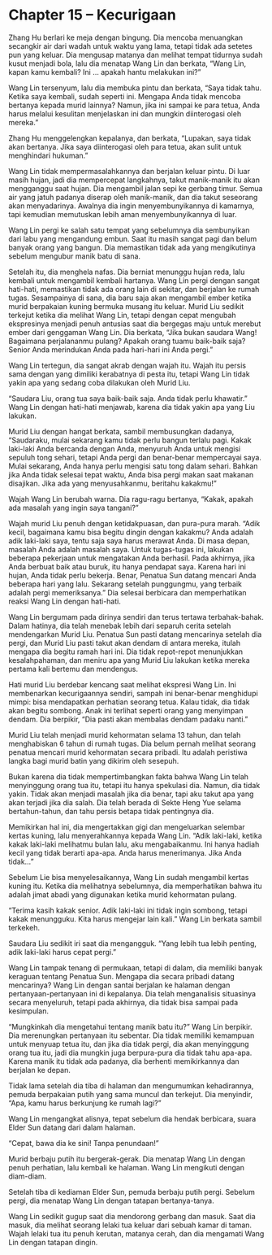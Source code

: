 # Chapter 15 – Kecurigaan

Zhang Hu berlari ke meja dengan bingung. Dia mencoba menuangkan secangkir air dari wadah untuk waktu yang lama, tetapi tidak ada setetes pun yang keluar. Dia mengusap matanya dan melihat tempat tidurnya sudah kusut menjadi bola, lalu dia menatap Wang Lin dan berkata, “Wang Lin, kapan kamu kembali? Ini … apakah hantu melakukan ini?”

Wang Lin tersenyum, lalu dia membuka pintu dan berkata, “Saya tidak tahu. Ketika saya kembali, sudah seperti ini. Mengapa Anda tidak mencoba bertanya kepada murid lainnya? Namun, jika ini sampai ke para tetua, Anda harus melalui kesulitan menjelaskan ini dan mungkin diinterogasi oleh mereka.”

Zhang Hu menggelengkan kepalanya, dan berkata, “Lupakan, saya tidak akan bertanya. Jika saya diinterogasi oleh para tetua, akan sulit untuk menghindari hukuman.”

Wang Lin tidak mempermasalahkannya dan berjalan keluar pintu. Di luar masih hujan, jadi dia mempercepat langkahnya, takut manik-manik itu akan mengganggu saat hujan. Dia mengambil jalan sepi ke gerbang timur. Semua air yang jatuh padanya diserap oleh manik-manik, dan dia takut seseorang akan menyadarinya. Awalnya dia ingin menyembunyikannya di kamarnya, tapi kemudian memutuskan lebih aman menyembunyikannya di luar.

Wang Lin pergi ke salah satu tempat yang sebelumnya dia sembunyikan dari labu yang mengandung embun. Saat itu masih sangat pagi dan belum banyak orang yang bangun. Dia memastikan tidak ada yang mengikutinya sebelum mengubur manik batu di sana.

Setelah itu, dia menghela nafas. Dia berniat menunggu hujan reda, lalu kembali untuk mengambil kembali hartanya. Wang Lin pergi dengan sangat hati-hati, memastikan tidak ada orang lain di sekitar, dan berjalan ke rumah tugas. Sesampainya di sana, dia baru saja akan mengambil ember ketika murid berpakaian kuning bermuka musang itu keluar. Murid Liu sedikit terkejut ketika dia melihat Wang Lin, tetapi dengan cepat mengubah ekspresinya menjadi penuh antusias saat dia bergegas maju untuk merebut ember dari genggaman Wang Lin. Dia berkata, “Jika bukan saudara Wang! Bagaimana perjalananmu pulang? Apakah orang tuamu baik-baik saja? Senior Anda merindukan Anda pada hari-hari ini Anda pergi.”

Wang Lin tertegun, dia sangat akrab dengan wajah itu. Wajah itu persis sama dengan yang dimiliki kerabatnya di pesta itu, tetapi Wang Lin tidak yakin apa yang sedang coba dilakukan oleh Murid Liu.

“Saudara Liu, orang tua saya baik-baik saja. Anda tidak perlu khawatir.” Wang Lin dengan hati-hati menjawab, karena dia tidak yakin apa yang Liu lakukan.

Murid Liu dengan hangat berkata, sambil membusungkan dadanya, “Saudaraku, mulai sekarang kamu tidak perlu bangun terlalu pagi. Kakak laki-laki Anda bercanda dengan Anda, menyuruh Anda untuk mengisi sepuluh tong sehari, tetapi Anda pergi dan benar-benar mempercayai saya. Mulai sekarang, Anda hanya perlu mengisi satu tong dalam sehari. Bahkan jika Anda tidak selesai tepat waktu, Anda bisa pergi makan saat makanan disajikan. Jika ada yang menyusahkanmu, beritahu kakakmu!”

Wajah Wang Lin berubah warna. Dia ragu-ragu bertanya, “Kakak, apakah ada masalah yang ingin saya tangani?”

Wajah murid Liu penuh dengan ketidakpuasan, dan pura-pura marah. “Adik kecil, bagaimana kamu bisa begitu dingin dengan kakakmu? Anda adalah adik laki-laki saya, tentu saja saya harus merawat Anda. Di masa depan, masalah Anda adalah masalah saya. Untuk tugas-tugas ini, lakukan beberapa pekerjaan untuk mengatakan Anda berhasil. Pada akhirnya, jika Anda berbuat baik atau buruk, itu hanya pendapat saya. Karena hari ini hujan, Anda tidak perlu bekerja. Benar, Penatua Sun datang mencari Anda beberapa hari yang lalu. Sekarang setelah punggungmu, yang terbaik adalah pergi memeriksanya.” Dia selesai berbicara dan memperhatikan reaksi Wang Lin dengan hati-hati.

Wang Lin bergumam pada dirinya sendiri dan terus tertawa terbahak-bahak. Dalam hatinya, dia telah menebak lebih dari separuh cerita setelah mendengarkan Murid Liu. Penatua Sun pasti datang mencarinya setelah dia pergi, dan Murid Liu pasti takut akan dendam di antara mereka, itulah mengapa dia begitu ramah hari ini. Dia tidak repot-repot menunjukkan kesalahpahaman, dan meniru apa yang Murid Liu lakukan ketika mereka pertama kali bertemu dan mendengus.

Hati murid Liu berdebar kencang saat melihat ekspresi Wang Lin. Ini membenarkan kecurigaannya sendiri, sampah ini benar-benar menghidupi mimpi: bisa mendapatkan perhatian seorang tetua. Kalau tidak, dia tidak akan begitu sombong. Anak ini terlihat seperti orang yang menyimpan dendam. Dia berpikir, “Dia pasti akan membalas dendam padaku nanti.”

Murid Liu telah menjadi murid kehormatan selama 13 tahun, dan telah menghabiskan 6 tahun di rumah tugas. Dia belum pernah melihat seorang penatua mencari murid kehormatan secara pribadi. Itu adalah peristiwa langka bagi murid batin yang dikirim oleh sesepuh.

Bukan karena dia tidak mempertimbangkan fakta bahwa Wang Lin telah menyinggung orang tua itu, tetapi itu hanya spekulasi dia. Namun, dia tidak yakin. Tidak akan menjadi masalah jika dia benar, tapi aku takut apa yang akan terjadi jika dia salah. Dia telah berada di Sekte Heng Yue selama bertahun-tahun, dan tahu persis betapa tidak pentingnya dia.

Memikirkan hal ini, dia mengertakkan gigi dan mengeluarkan selembar kertas kuning, lalu menyerahkannya kepada Wang Lin. “Adik laki-laki, ketika kakak laki-laki melihatmu bulan lalu, aku mengabaikanmu. Ini hanya hadiah kecil yang tidak berarti apa-apa. Anda harus menerimanya. Jika Anda tidak…”

Sebelum Lie bisa menyelesaikannya, Wang Lin sudah mengambil kertas kuning itu. Ketika dia melihatnya sebelumnya, dia memperhatikan bahwa itu adalah jimat abadi yang digunakan ketika murid kehormatan pulang.

“Terima kasih kakak senior. Adik laki-laki ini tidak ingin sombong, tetapi kakak menungguku. Kita harus mengejar lain kali.” Wang Lin berkata sambil terkekeh.

Saudara Liu sedikit iri saat dia mengangguk. “Yang lebih tua lebih penting, adik laki-laki harus cepat pergi.”

Wang Lin tampak tenang di permukaan, tetapi di dalam, dia memiliki banyak keraguan tentang Penatua Sun. Mengapa dia secara pribadi datang mencarinya? Wang Lin dengan santai berjalan ke halaman dengan pertanyaan-pertanyaan ini di kepalanya. Dia telah menganalisis situasinya secara menyeluruh, tetapi pada akhirnya, dia tidak bisa sampai pada kesimpulan.

“Mungkinkah dia mengetahui tentang manik batu itu?” Wang Lin berpikir. Dia merenungkan pertanyaan itu sebentar. Dia tidak memiliki kemampuan untuk menyuap tetua itu, dan jika dia tidak pergi, dia akan menyinggung orang tua itu, jadi dia mungkin juga berpura-pura dia tidak tahu apa-apa. Karena manik itu tidak ada padanya, dia berhenti memikirkannya dan berjalan ke depan.

Tidak lama setelah dia tiba di halaman dan mengumumkan kehadirannya, pemuda berpakaian putih yang sama muncul dan terkejut. Dia menyindir, “Apa, kamu harus berkunjung ke rumah lagi?”

Wang Lin mengangkat alisnya, tepat sebelum dia hendak berbicara, suara Elder Sun datang dari dalam halaman.

“Cepat, bawa dia ke sini! Tanpa penundaan!”

Murid berbaju putih itu bergerak-gerak. Dia menatap Wang Lin dengan penuh perhatian, lalu kembali ke halaman. Wang Lin mengikuti dengan diam-diam.

Setelah tiba di kediaman Elder Sun, pemuda berbaju putih pergi. Sebelum pergi, dia menatap Wang Lin dengan tatapan bertanya-tanya.

Wang Lin sedikit gugup saat dia mendorong gerbang dan masuk. Saat dia masuk, dia melihat seorang lelaki tua keluar dari sebuah kamar di taman. Wajah lelaki tua itu penuh kerutan, matanya cerah, dan dia mengamati Wang Lin dengan tatapan dingin.

